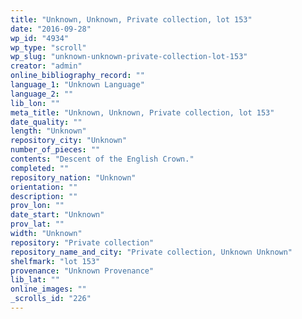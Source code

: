 ```yaml
---
title: "Unknown, Unknown, Private collection, lot 153"
date: "2016-09-28"
wp_id: "4934"
wp_type: "scroll"
wp_slug: "unknown-unknown-private-collection-lot-153"
creator: "admin"
online_bibliography_record: ""
language_1: "Unknown Language"
language_2: ""
lib_lon: ""
meta_title: "Unknown, Unknown, Private collection, lot 153"
date_quality: ""
length: "Unknown"
repository_city: "Unknown"
number_of_pieces: ""
contents: "Descent of the English Crown."
completed: ""
repository_nation: "Unknown"
orientation: ""
description: ""
prov_lon: ""
date_start: "Unknown"
prov_lat: ""
width: "Unknown"
repository: "Private collection"
repository_name_and_city: "Private collection, Unknown Unknown"
shelfmark: "lot 153"
provenance: "Unknown Provenance"
lib_lat: ""
online_images: ""
_scrolls_id: "226"
---
```



